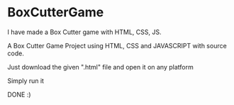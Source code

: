 # BoxCutterGame
I have made a Box Cutter game with HTML, CSS, JS.


A Box Cutter Game Project using HTML, CSS and JAVASCRIPT with source code.

Just download the given ".html" file and open it on any platform

Simply run it

DONE :)
